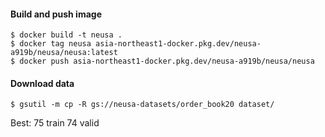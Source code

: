 #### Build and push image    

    $ docker build -t neusa .
    $ docker tag neusa asia-northeast1-docker.pkg.dev/neusa-a919b/neusa/neusa:latest
    $ docker push asia-northeast1-docker.pkg.dev/neusa-a919b/neusa/neusa


#### Download data

    $ gsutil -m cp -R gs://neusa-datasets/order_book20 dataset/

Best: 75 train 74 valid